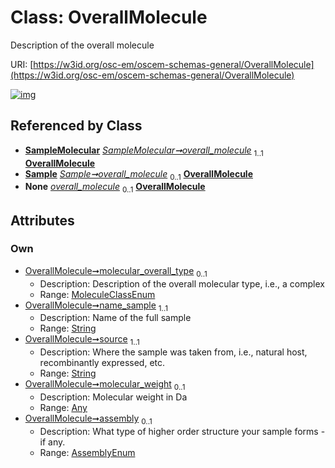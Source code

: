 
# Class: OverallMolecule

Description of the overall molecule

URI: [https://w3id.org/osc-em/oscem-schemas-general/OverallMolecule](https://w3id.org/osc-em/oscem-schemas-general/OverallMolecule)


[![img](https://yuml.me/diagram/nofunky;dir:TB/class/[SampleMolecular],[Sample],[Any]<molecular_weight%200..1-++[OverallMolecule&#124;molecular_overall_type:MoleculeClassEnum%20%3F;name_sample:string;source:string;assembly:AssemblyEnum%20%3F],[SampleMolecular]++-%20overall_molecule%201..1>[OverallMolecule],[Sample]++-%20overall_molecule%200..1>[OverallMolecule],[Sample]++-%20overall_molecule(i)%200..1>[OverallMolecule],[Any])](https://yuml.me/diagram/nofunky;dir:TB/class/[SampleMolecular],[Sample],[Any]<molecular_weight%200..1-++[OverallMolecule&#124;molecular_overall_type:MoleculeClassEnum%20%3F;name_sample:string;source:string;assembly:AssemblyEnum%20%3F],[SampleMolecular]++-%20overall_molecule%201..1>[OverallMolecule],[Sample]++-%20overall_molecule%200..1>[OverallMolecule],[Sample]++-%20overall_molecule(i)%200..1>[OverallMolecule],[Any])

## Referenced by Class

 *  **[SampleMolecular](SampleMolecular.md)** *[SampleMolecular➞overall_molecule](SampleMolecular_overall_molecule.md)*  <sub>1..1</sub>  **[OverallMolecule](OverallMolecule.md)**
 *  **[Sample](Sample.md)** *[Sample➞overall_molecule](Sample_overall_molecule.md)*  <sub>0..1</sub>  **[OverallMolecule](OverallMolecule.md)**
 *  **None** *[overall_molecule](overall_molecule.md)*  <sub>0..1</sub>  **[OverallMolecule](OverallMolecule.md)**

## Attributes


### Own

 * [OverallMolecule➞molecular_overall_type](OverallMolecule_molecular_overall_type.md)  <sub>0..1</sub>
     * Description: Description of the overall molecular type, i.e., a complex
     * Range: [MoleculeClassEnum](MoleculeClassEnum.md)
 * [OverallMolecule➞name_sample](OverallMolecule_name_sample.md)  <sub>1..1</sub>
     * Description: Name of the full sample
     * Range: [String](types/String.md)
 * [OverallMolecule➞source](OverallMolecule_source.md)  <sub>1..1</sub>
     * Description: Where the sample was taken from, i.e., natural host, recombinantly expressed, etc.
     * Range: [String](types/String.md)
 * [OverallMolecule➞molecular_weight](OverallMolecule_molecular_weight.md)  <sub>0..1</sub>
     * Description: Molecular weight in Da
     * Range: [Any](Any.md)
 * [OverallMolecule➞assembly](OverallMolecule_assembly.md)  <sub>0..1</sub>
     * Description: What type of higher order structure your sample forms - if any.
     * Range: [AssemblyEnum](AssemblyEnum.md)
